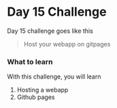 # Day 15 Challenge

Day 15 challenge goes like this
> Host your webapp on gitpages

### What to learn

With this challenge, you will learn

1) Hosting a webapp
2) Github pages
